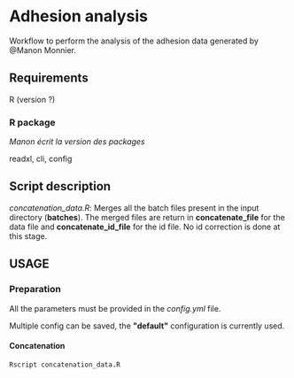 # Adhesion analysis
Workflow to perform the analysis of the adhesion data generated by @Manon Monnier.

## Requirements

R (version ?)

### R package

_Manon écrit la version des packages_

readxl, cli, config

## Script description

_concatenation_data.R_: Merges all the batch files present in the input directory (**batches**). 
The merged files are return in **concatenate_file** for the data file and **concatenate_id_file** for the id file.
No id correction is done at this stage.

## USAGE

### Preparation
All the parameters must be provided in the _config.yml_ file.

Multiple config can be saved, the **"default"** configuration is currently used.

#### Concatenation
``` shell
Rscript concatenation_data.R
```
